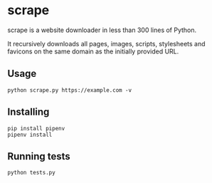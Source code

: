 scrape
======
scrape is a website downloader in less than 300 lines of Python.

It recursively downloads all pages, images, scripts, stylesheets and favicons on the same domain as the initially provided URL.


Usage
-----
```
python scrape.py https://example.com -v
```


Installing
----------
```
pip install pipenv
pipenv install
```


Running tests
-------------
```
python tests.py
```
